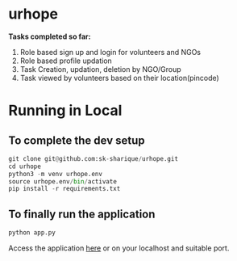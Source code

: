 # urhope

**Tasks completed so far:**

1. Role based sign up and login for volunteers and NGOs
2. Role based profile updation 
3. Task Creation, updation, deletion by NGO/Group
4. Task viewed by volunteers based on their location(pincode)

# Running in Local

## To complete the dev setup
```python
git clone git@github.com:sk-sharique/urhope.git
cd urhope
python3 -m venv urhope.env
source urhope.env/bin/activate
pip install -r requirements.txt
```

## To finally run the application

```python
python app.py
```
Access the application [here](http://localhost:5000/) or on your localhost and suitable port.
